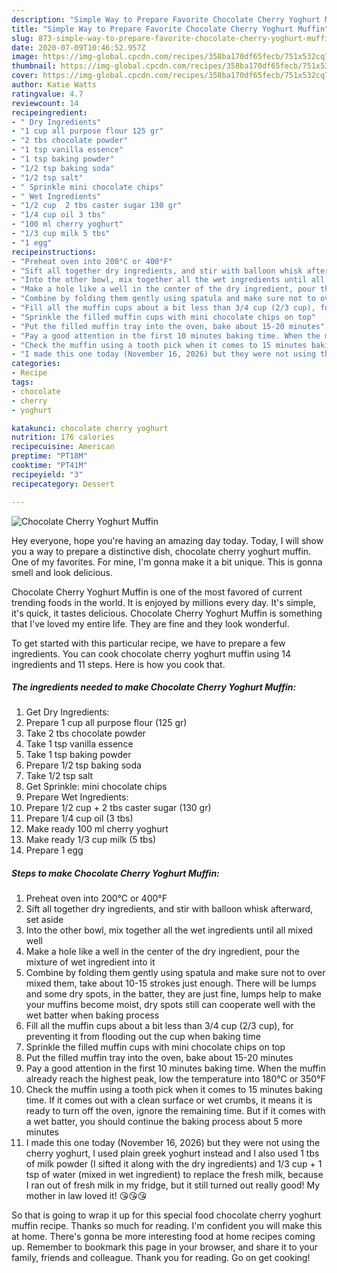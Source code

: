 ```yaml
---
description: "Simple Way to Prepare Favorite Chocolate Cherry Yoghurt Muffin"
title: "Simple Way to Prepare Favorite Chocolate Cherry Yoghurt Muffin"
slug: 873-simple-way-to-prepare-favorite-chocolate-cherry-yoghurt-muffin
date: 2020-07-09T10:46:52.957Z
image: https://img-global.cpcdn.com/recipes/358ba170df65fecb/751x532cq70/chocolate-cherry-yoghurt-muffin-recipe-main-photo.jpg
thumbnail: https://img-global.cpcdn.com/recipes/358ba170df65fecb/751x532cq70/chocolate-cherry-yoghurt-muffin-recipe-main-photo.jpg
cover: https://img-global.cpcdn.com/recipes/358ba170df65fecb/751x532cq70/chocolate-cherry-yoghurt-muffin-recipe-main-photo.jpg
author: Katie Watts
ratingvalue: 4.7
reviewcount: 14
recipeingredient:
- " Dry Ingredients"
- "1 cup all purpose flour 125 gr"
- "2 tbs chocolate powder"
- "1 tsp vanilla essence"
- "1 tsp baking powder"
- "1/2 tsp baking soda"
- "1/2 tsp salt"
- " Sprinkle mini chocolate chips"
- " Wet Ingredients"
- "1/2 cup  2 tbs caster sugar 130 gr"
- "1/4 cup oil 3 tbs"
- "100 ml cherry yoghurt"
- "1/3 cup milk 5 tbs"
- "1 egg"
recipeinstructions:
- "Preheat oven into 200°C or 400°F"
- "Sift all together dry ingredients, and stir with balloon whisk afterward, set aside"
- "Into the other bowl, mix together all the wet ingredients until all mixed well"
- "Make a hole like a well in the center of the dry ingredient, pour the mixture of wet ingredient into it"
- "Combine by folding them gently using spatula and make sure not to over mixed them, take about 10-15 strokes just enough. There will be lumps and some dry spots, in the batter, they are just fine, lumps help to make your muffins become moist, dry spots still can cooperate well with the wet batter when baking process"
- "Fill all the muffin cups about a bit less than 3/4 cup (2/3 cup), for preventing it from flooding out the cup when baking time"
- "Sprinkle the filled muffin cups with mini chocolate chips on top"
- "Put the filled muffin tray into the oven, bake about 15-20 minutes"
- "Pay a good attention in the first 10 minutes baking time. When the muffin already reach the highest peak, low the temperature into 180°C or 350°F"
- "Check the muffin using a tooth pick when it comes to 15 minutes baking time. If it comes out with a clean surface or wet crumbs, it means it is ready to turn off the oven, ignore the remaining time. But if it comes with a wet batter, you should continue the baking process about 5 more minutes"
- "I made this one today (November 16, 2026) but they were not using the cherry yoghurt, I used plain greek yoghurt instead and I also used 1 tbs of milk powder (I sifted it along with the dry ingredients) and 1/3 cup + 1 tsp of water (mixed in wet ingredient) to replace the fresh milk, because I ran out of fresh milk in my fridge, but it still turned out really good! My mother in law loved it! 😘😘😘"
categories:
- Recipe
tags:
- chocolate
- cherry
- yoghurt

katakunci: chocolate cherry yoghurt 
nutrition: 176 calories
recipecuisine: American
preptime: "PT18M"
cooktime: "PT41M"
recipeyield: "3"
recipecategory: Dessert

---
```



![Chocolate Cherry Yoghurt Muffin](https://img-global.cpcdn.com/recipes/358ba170df65fecb/751x532cq70/chocolate-cherry-yoghurt-muffin-recipe-main-photo.jpg)

Hey everyone, hope you're having an amazing day today. Today, I will show you a way to prepare a distinctive dish, chocolate cherry yoghurt muffin. One of my favorites. For mine, I'm gonna make it a bit unique. This is gonna smell and look delicious.

Chocolate Cherry Yoghurt Muffin is one of the most favored of current trending foods in the world. It is enjoyed by millions every day. It's simple, it's quick, it tastes delicious. Chocolate Cherry Yoghurt Muffin is something that I've loved my entire life. They are fine and they look wonderful.




To get started with this particular recipe, we have to prepare a few ingredients. You can cook chocolate cherry yoghurt muffin using 14 ingredients and 11 steps. Here is how you cook that.

<!--inarticleads1-->

##### The ingredients needed to make Chocolate Cherry Yoghurt Muffin:

1. Get  Dry Ingredients:
1. Prepare 1 cup all purpose flour (125 gr)
1. Take 2 tbs chocolate powder
1. Take 1 tsp vanilla essence
1. Take 1 tsp baking powder
1. Prepare 1/2 tsp baking soda
1. Take 1/2 tsp salt
1. Get  Sprinkle: mini chocolate chips
1. Prepare  Wet Ingredients:
1. Prepare 1/2 cup + 2 tbs caster sugar (130 gr)
1. Prepare 1/4 cup oil (3 tbs)
1. Make ready 100 ml cherry yoghurt
1. Make ready 1/3 cup milk (5 tbs)
1. Prepare 1 egg




<!--inarticleads2-->

##### Steps to make Chocolate Cherry Yoghurt Muffin:

1. Preheat oven into 200°C or 400°F
1. Sift all together dry ingredients, and stir with balloon whisk afterward, set aside
1. Into the other bowl, mix together all the wet ingredients until all mixed well
1. Make a hole like a well in the center of the dry ingredient, pour the mixture of wet ingredient into it
1. Combine by folding them gently using spatula and make sure not to over mixed them, take about 10-15 strokes just enough. There will be lumps and some dry spots, in the batter, they are just fine, lumps help to make your muffins become moist, dry spots still can cooperate well with the wet batter when baking process
1. Fill all the muffin cups about a bit less than 3/4 cup (2/3 cup), for preventing it from flooding out the cup when baking time
1. Sprinkle the filled muffin cups with mini chocolate chips on top
1. Put the filled muffin tray into the oven, bake about 15-20 minutes
1. Pay a good attention in the first 10 minutes baking time. When the muffin already reach the highest peak, low the temperature into 180°C or 350°F
1. Check the muffin using a tooth pick when it comes to 15 minutes baking time. If it comes out with a clean surface or wet crumbs, it means it is ready to turn off the oven, ignore the remaining time. But if it comes with a wet batter, you should continue the baking process about 5 more minutes
1. I made this one today (November 16, 2026) but they were not using the cherry yoghurt, I used plain greek yoghurt instead and I also used 1 tbs of milk powder (I sifted it along with the dry ingredients) and 1/3 cup + 1 tsp of water (mixed in wet ingredient) to replace the fresh milk, because I ran out of fresh milk in my fridge, but it still turned out really good! My mother in law loved it! 😘😘😘




So that is going to wrap it up for this special food chocolate cherry yoghurt muffin recipe. Thanks so much for reading. I'm confident you will make this at home. There's gonna be more interesting food at home recipes coming up. Remember to bookmark this page in your browser, and share it to your family, friends and colleague. Thank you for reading. Go on get cooking!

